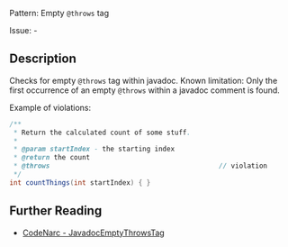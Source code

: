 Pattern: Empty `@throws` tag

Issue: -

## Description

Checks for empty `@throws` tag within javadoc. Known limitation: Only the first occurrence of an empty `@throws` within a javadoc comment is found.

Example of violations:

``` groovy
/**
 * Return the calculated count of some stuff.
 *
 * @param startIndex - the starting index
 * @return the count
 * @throws                                          // violation
 */
int countThings(int startIndex) { }
```

## Further Reading

* [CodeNarc - JavadocEmptyThrowsTag](http://codenarc.sourceforge.net/codenarc-rules-comments.html#JavadocEmptyThrowsTag)